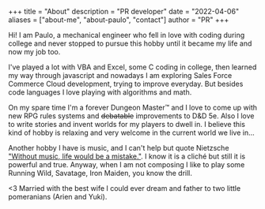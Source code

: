 +++
title = "About"
description = "PR developer"
date = "2022-04-06"
aliases = ["about-me", "about-paulo", "contact"]
author = "PR"
+++

Hi! I am Paulo, a mechanical engineer who fell in love with coding during college and never stopped to pursue this hobby until it became my life and now my job too.

I've played a lot with VBA and Excel, some C coding in college, then learned my way through javascript and nowadays I am exploring Sales Force Commerce Cloud development, trying to improve everyday. But besides code languages I love playing with algorithms and math.

On my spare time I'm a forever Dungeon Master™ and I love to come up with new RPG rules systems and ~~debatable~~ improvements to D&D 5e. Also I love to write stories and invent worlds for my players to dwell in. I believe this kind of hobby is relaxing and very welcome in the current world we live in...

Another hobby I have is music, and I can't help but quote Nietzsche ["Without music, life would be a mistake."](https://en.wikipedia.org/wiki/Portal:Classical_music/Quotes/5). I know it is a cliché but still it is powerful and true. Anyway, when I am not composing I like to play some Running Wild, Savatage, Iron Maiden, you know the drill.

<3 Married with the best wife I could ever dream and father to two little pomeranians (Arien and Yuki).
